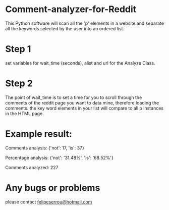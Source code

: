 # Comment-analyzer-for-Reddit
This Python software will scan all the 'p' elements in a website and separate all the keywords selected by the user into an ordered list.

# Step 1
set variables for wait_time (seconds), alist and url for the Analyze Class.

# Step 2
The point of wait_time is to set a time for you to scroll through the comments of the reddit page you want to data mine, therefore loading the comments.
the key word elements in your list will compare to all p instances in the HTML page.



# Example result:
Comments analysis:
{'not': 17, 'is': 37}

Percentage analysis:
{'not': '31.48%', 'is': '68.52%'}

Comments analyzed:
227

# Any bugs or problems 
please contact 
felipeserrou@hotmail.com

